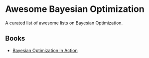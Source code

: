 # Awesome Bayesian Optimization
A curated list of awesome lists on Bayesian Optimization.

## Books
* [Bayesian Optimization in Action](https://www.manning.com/books/bayesian-optimization-in-action?ar=true&lpse=A)
